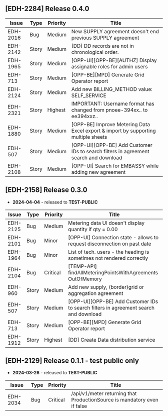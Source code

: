 ## [EDH-2284] Release 0.4.0

|   Issue   |  Type  | Priority |                                         Title                                         |
|-----------|--------|----------|---------------------------------------------------------------------------------------|
|  EDH-2016 |   Bug  |  Medium  |               New SUPPLY agreement doesn't end previous SUPPLY agreement              |
|  EDH-2142 |  Story |  Medium  |                    [DD] DD records are not in chronological order.                    |
|  EDH-1965 |  Story |  Medium  |            [OPP-UI][OPP-BE][AUTHZ] Display assignable roles for admin users           |
|  EDH-713  |  Story |  Medium  |                      [OPP-BE][MPD] Generate Grid Operator report                      |
|  EDH-2124 |  Story |  Medium  |                       Add new BILLING_METHOD value: SELF_SERVICE                      |
|  EDH-2321 |  Story |  Highest |        IMPORTANT: Username format has changed from pnoee-394xx.. to ee394xxz..        |
|  EDH-1880 |  Story |  Medium  |   [OPP-BE] Improve Metering Data Excel export & import by supporting multiple sheets  |
|  EDH-507  |  Story |  Medium  |  [OPP-UI][OPP-BE] Add Customer IDs to search filters in agreement search and download |
|  EDH-2108 |  Story |  Medium  |                 [OPP-UI] Search for EMBASSY while adding new agreement                |

## [EDH-2158] Release 0.3.0

- __2024-04-04__ - released to __TEST-PUBLIC__

|   Issue   |  Type  |  Priority |                                         Title                                         |
|-----------|--------|-----------|---------------------------------------------------------------------------------------|
|  EDH-2125 |   Bug  |   Medium  |                Metering data UI doesn't display quantity if qty = 0.00                |
|  EDH-2101 |   Bug  |   Minor   |        [OPP-UI] Connection state - allows to request disconnection on past date       |
|  EDH-1964 |   Bug  |   Minor   |         List of tech. users - the heading is sometimes not rendered correctly         |
|  EDH-2104 |   Bug  |  Critical |               [TEMP-API] findAllMeteringPointsWithAgreements OutOfMemory              |
|  EDH-960  |  Story |   Medium  |                 Add new supply, (border)grid or aggregation agreement                 |
|  EDH-507  |  Story |   Medium  |  [OPP-UI][OPP-BE] Add Customer IDs to search filters in agreement search and download |
|  EDH-713  |  Story |   Medium  |                      [OPP-BE][MPD] Generate Grid Operator report                      |
|  EDH-1912 |  Story |  Highest  |                         [DD] Create Data distribution service                         |

## [EDH-2129] Release 0.1.1 - test public only

- __2024-03-26__ - released to __TEST-PUBLIC__

|   Issue   | Type |  Priority |                                   Title                                   |
|-----------|------|-----------|---------------------------------------------------------------------------|
|  EDH-2034 |  Bug |  Critical |  /api/v1/meter returning that ProductionSource is mandatory even if false |


